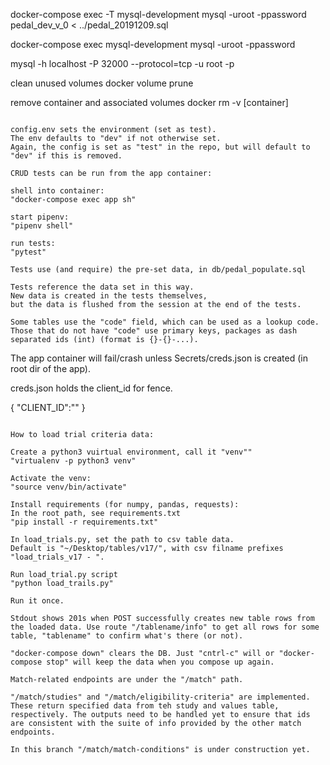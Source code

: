 docker-compose exec -T mysql-development mysql -uroot -ppassword pedal_dev_v_0 < ../pedal_20191209.sql

docker-compose exec  mysql-development mysql -uroot -ppassword



mysql -h localhost -P 32000 --protocol=tcp -u root -p


clean unused volumes
	docker volume prune

remove container and associated volumes
	docker rm -v [container]


~~~~~~~~~~~~~~~~~~~

config.env sets the environment (set as test).
The env defaults to "dev" if not otherwise set.
Again, the config is set as "test" in the repo, but will default to "dev" if this is removed.

CRUD tests can be run from the app container:

shell into container:
"docker-compose exec app sh"

start pipenv:
"pipenv shell"

run tests:
"pytest"

Tests use (and require) the pre-set data, in db/pedal_populate.sql

Tests reference the data set in this way.
New data is created in the tests themselves,
but the data is flushed from the session at the end of the tests.

Some tables use the "code" field, which can be used as a lookup code.
Those that do not have "code" use primary keys, packages as dash separated ids (int) (format is {}-{}-...).

~~~~~~~~~~~~~~~~~~~

The app container will fail/crash unless Secrets/creds.json is created (in root dir of the app).

creds.json holds the client_id for fence.

{
    "CLIENT_ID":""
}

~~~~~~~~~~~~~~~~~~~~~~~~~~~~~~~~~~~~~~~~~~

How to load trial criteria data:

Create a python3 vuirtual environment, call it "venv""
"virtualenv -p python3 venv"

Activate the venv:
"source venv/bin/activate"

Install requirements (for numpy, pandas, requests):
In the root path, see requirements.txt
"pip install -r requirements.txt"

In load_trials.py, set the path to csv table data.
Default is "~/Desktop/tables/v17/", with csv filname prefixes "load_trials_v17 - ".

Run load_trial.py script
"python load_trails.py"

Run it once.

Stdout shows 201s when POST successfully creates new table rows from the loaded data. Use route "/tablename/info" to get all rows for some table, "tablename" to confirm what's there (or not).

"docker-compose down" clears the DB. Just "cntrl-c" will or "docker-compose stop" will keep the data when you compose up again.

Match-related endpoints are under the "/match" path.

"/match/studies" and "/match/eligibility-criteria" are implemented. These return specified data from teh study and values table, respectively. The outputs need to be handled yet to ensure that ids are consistent with the suite of info provided by the other match endpoints.

In this branch "/match/match-conditions" is under construction yet.